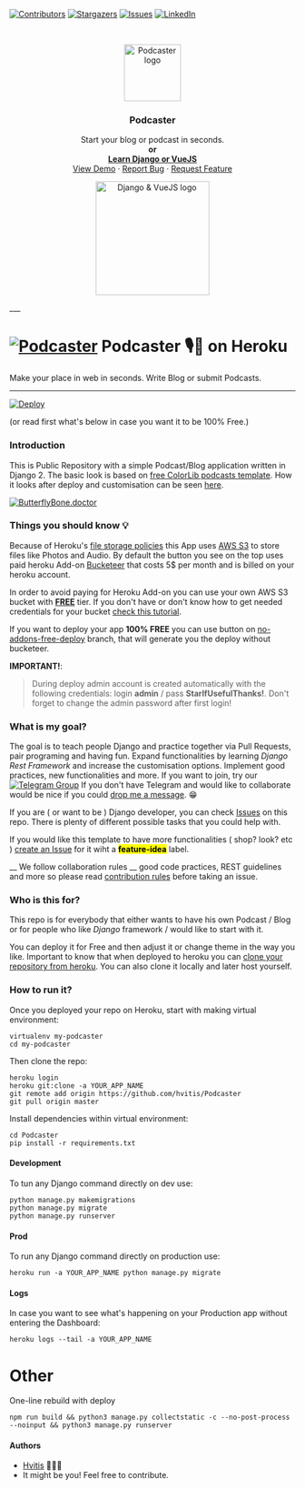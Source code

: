<!--
*** Thanks for checking out this repo for Django and VueJS Template.
-->

<!-- PROJECT SHIELDS -->
[![Contributors][contributors-shield]][contributors-url] 
[![Stargazers][stars-shield]][stars-url]
[![Issues][issues-shield]][issues-url] 
[![LinkedIn][linkedin-shield]][linkedin-url]



<!-- PROJECT LOGO -->
<br />
<p align="center">
  <a href="https://github.com/PodcasterDJ/Podcaster">
    <img src="https://github.com/PodcasterDJ/Podcaster/blob/development/PodcasterLogoMedium.png" alt="Podcaster logo" width="100" height="100">
  </a>

  <h3 align="center">Podcaster</h3>
  <p align="center">
    Start your blog or podcast in seconds. 
    <br />
    <strong>or</strong>
    <br />
    <a href="https://hvitis.com/free-podcasts-blog-template-based-on-django"><strong>Learn Django or VueJS</strong></a>
    <br />
    <a href="http://www.butterflybone.doctor/en-us/home">View Demo</a>
    ·
    <a href="https://github.com/hvitis/Podcaster/issues">Report Bug</a>
    ·
    <a href="https://github.com/PodcasterDJ/Podcaster/issues/new">Request Feature</a>
  </p>
</p>

<p align="center">
  <a href="https://github.com/PodcasterDJ/Podcaster/projects">
    <img src="https://miro.medium.com/max/1280/1*n9MSMu6_-0cODbeItES0wQ.png" alt="Django & VueJS logo"  height="200">
  </a> 
</p>
___

# [![Podcaster](./PodcasterLogo25.png)](https://hvitis.com/free-podcasts-blog-template-based-on-django) Podcaster 🎙️📝 on Heroku
Make your place in web in seconds. Write Blog or submit Podcasts. 
___
[![Deploy](https://www.herokucdn.com/deploy/button.png)](https://heroku.com/deploy)

(or read first what's below in case you want it to be 100% Free.)

### Introduction

This is Public Repository with a simple Podcast/Blog application written in Django 2. The basic look is based on [free ColorLib podcasts template][0]. How it looks after deploy and customisation can be seen [here][1].

[![ButterflyBone.doctor](https://i.ibb.co/x6XwqKj/Screenshot-2020-04-10-at-20-31-16.png
)](http://www.butterflybone.doctor/en-us/home)



### Things you should know 💡

Because of Heroku's [file storage policies][2] this App uses [AWS S3][3] to store files like Photos and Audio. By default the button you see on the top uses paid heroku Add-on [Bucketeer][4] that costs 5$ per month and is billed on your heroku account.

In order to avoid paying for Heroku Add-on you can use your own AWS S3 bucket with [__FREE__][5] tier. If you don't have or don't know how to get needed credentials for your bucket [check this tutorial][6].

If you want to deploy your app __100% FREE__ you can use button on [no-addons-free-deploy][7] branch, that will generate you the deploy without bucketeer.

__IMPORTANT!__:
> During deploy admin account is created automatically with the following credentials: login __admin__ / pass __StarIfUsefulThanks!__. Don't forget to change the admin password after first login!

[0]: https://colorlib.com/wp/template/mypodcast/
[1]: https://butterflybone.doctor
[2]: https://help.heroku.com/K1PPS2WM/why-are-my-file-uploads-missing-deleted
[3]: https://aws.amazon.com/s3/pricing/
[4]: https://elements.heroku.com/addons/bucketeer
[5]: https://aws.amazon.com/free/?nc1=h_ls&all-free-tier.sort-by=item.additionalFields.SortRank&all-free-tier.sort-order=asc
[6]: https://simpleisbetterthancomplex.com/tutorial/2017/08/01/how-to-setup-amazon-s3-in-a-django-project.html
[7]: https://github.com/hvitis/Podcaster/tree/no-addons-free-deploy

### What is my goal?

The goal is to teach people Django and practice together via Pull Requests, pair programing and having fun. Expand functionalities by learning _Django Rest Framework_ and increase the customisation options. Implement good practices, new functionalities and more. 
If you want to join, try our [![Telegram Group](https://patrolavia.github.io/telegram-badge/chat.png)](https://patrolavia.github.io/telegram-badge/chat.png) If you don't have Telegram and would like to collaborate would be nice if you could [drop me a message][12]. 😁

If you are ( or want to be ) Django developer, you can check [Issues][8] on this repo. There is plenty of different possible tasks that you could help with. 

If you would like this template to have more functionalities ( shop? look? etc ) [create an Issue][9] for it wiht a <mark>__feature-idea__</mark> label. 

__ We follow collaboration rules __ good code practices, REST guidelines and more so please read [contribution rules][33] before taking an issue.

[8]: https://github.com/hvitis/Podcaster/issues
[9]: https://github.com/hvitis/Podcaster/issues/new
[12]: https://hvitis.com/contact
[33]: https://github.com/PodcasterDJ/Podcaster/blob/development/CONTRIBUTE.md
### Who is this for?

This repo is for everybody that either wants to have his own Podcast / Blog or for people who like _Django_ framework / would like to start with it.

You can deploy it for Free and then adjust it or change theme in the way you like. Important to know that when deployed to heroku you can [clone your repository from heroku][10]. You can also clone it locally and later host yourself.

[10]: https://stackoverflow.com/questions/13804885/heroku-gitclone-creates-empty-repository

### How to run it?

Once you deployed your repo on Heroku, start with making virtual environment:
```
virtualenv my-podcaster
cd my-podcaster
```

Then clone the repo:
```
heroku login
heroku git:clone -a YOUR_APP_NAME
git remote add origin https://github.com/hvitis/Podcaster
git pull origin master
```


Install dependencies within virtual environment:
```
cd Podcaster
pip install -r requirements.txt
```


#### Development

To tun any Django command directly on dev use:
```
python manage.py makemigrations
python manage.py migrate
python manage.py runserver
```

#### Prod

To run any Django command directly on production use:
```
heroku run -a YOUR_APP_NAME python manage.py migrate
```

#### Logs

In case you want to see what's happening on your Production app without entering the Dashboard:
```
heroku logs --tail -a YOUR_APP_NAME
```

# Other

One-line rebuild with deploy
```
npm run build && python3 manage.py collectstatic -c --no-post-process --noinput && python3 manage.py runserver
```

#### Authors

- [Hvitis][11] 👨🏼‍💻
- It might be you! Feel free to contribute.

[11]: https://hvitis.com
 
<!-- MARKDOWN LINKS & IMAGES --> 
[contributors-shield]: https://img.shields.io/github/contributors/othneildrew/Best-README-Template.svg?style=flat-square
[contributors-url]: https://github.com/PodcasterDJ/Podcaster/graphs/contributors
[stars-shield]: https://img.shields.io/github/stars/othneildrew/Best-README-Template.svg?style=flat-square
[stars-url]: https://github.com/PodcasterDJ/Podcaster/stargazers
[issues-shield]: https://img.shields.io/github/issues/othneildrew/Best-README-Template.svg?style=flat-square
[issues-url]: https://github.com/PodcasterDJ/Podcaster/issues
[linkedin-shield]: https://img.shields.io/badge/-LinkedIn-black.svg?style=flat-square&logo=linkedin&colorB=555
[linkedin-url]: https://linkedin.com/in/adampi 
